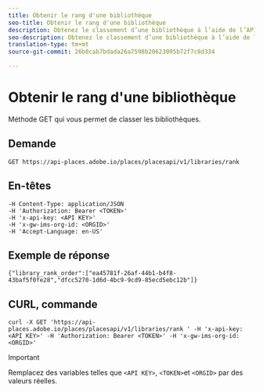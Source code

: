 ```yaml
---
title: Obtenir le rang d'une bibliothèque
seo-title: Obtenir le rang d'une bibliothèque
description: Obtenez le classement d’une bibliothèque à l’aide de l’API REST Places.
seo-description: Obtenez le classement d’une bibliothèque à l’aide de l’API REST Places.
translation-type: tm+mt
source-git-commit: 26b0cab7bdada26a7598b20623095b72f7c8d334

---
```



# Obtenir le rang d'une bibliothèque

Méthode GET qui vous permet de classer les bibliothèques.

## Demande

`GET https://api-places.adobe.io/places/placesapi/v1/libraries/rank`

## En-têtes

```
-H Content-Type: application/JSON  
-H 'Authorization: Bearer <TOKEN>'  
-H 'x-api-key: <API KEY>'  
-H 'x-gw-ims-org-id: <ORGID>'  
-H 'Accept-Language: en-US'
```

## Exemple de réponse

```
{"library_rank_order":["ea45781f-26af-44b1-b4f8-43baf5f0fe28","dfcc5270-1d6d-4bc9-9cd9-85ecd5ebc12b"]}
```

## CURL, commande

```
curl -X GET 'https://api-places.adobe.io/places/placesapi/v1/libraries/rank ' -H 'x-api-key: <API KEY>' -H 'Authorization: Bearer <TOKEN>' -H 'x-gw-ims-org-id: <ORGID>'
```

>[!IMPORTANT]
>
>Remplacez des variables telles que `<API KEY>`, `<TOKEN>`et `<ORGID>` par des valeurs réelles.

